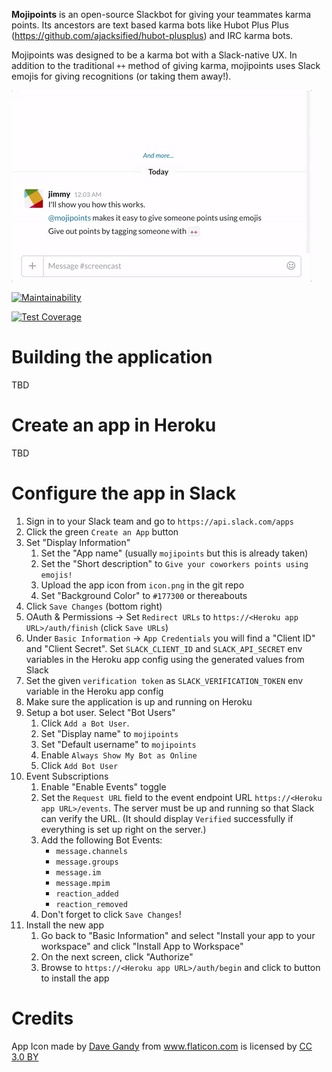 **Mojipoints** is an open-source Slackbot for giving your teammates karma points. Its ancestors are text based karma bots like Hubot Plus Plus (https://github.com/ajacksified/hubot-plusplus) and IRC karma bots.

Mojipoints was designed to be a karma bot with a Slack-native UX. In addition to the traditional `++` method of giving karma, mojipoints uses Slack emojis for giving recognitions (or taking them away!).

![mojipoints demo](/public/mojipoints-demo-480.gif)

[![Maintainability](https://api.codeclimate.com/v1/badges/c7ad8694e06589422064/maintainability)](https://codeclimate.com/github/kenliu/mojipoints/maintainability)

[![Test Coverage](https://api.codeclimate.com/v1/badges/c7ad8694e06589422064/test_coverage)](https://codeclimate.com/github/kenliu/mojipoints/test_coverage)

# Building the application

TBD

# Create an app in Heroku

TBD

# Configure the app in Slack

1. Sign in to your Slack team and go to `https://api.slack.com/apps`
1. Click the green `Create an App` button
1. Set "Display Information"
    1. Set the "App name" (usually `mojipoints` but this is already taken)
    1. Set the "Short description" to `Give your coworkers points using emojis!`
    1. Upload the app icon from `icon.png` in the git repo
    1. Set "Background Color" to `#177300` or thereabouts
1. Click `Save Changes` (bottom right)
1. OAuth & Permissions -> Set `Redirect URLs` to `https://<Heroku app URL>/auth/finish` (click `Save URLs`)
1. Under `Basic Information` -> `App Credentials` you will find a "Client ID" and "Client Secret". Set `SLACK_CLIENT_ID` and `SLACK_API_SECRET` env variables in the Heroku app config using the generated values from Slack
1. Set the given `verification token` as `SLACK_VERIFICATION_TOKEN` env variable in the Heroku app config
1. Make sure the application is up and running on Heroku
1. Setup a bot user. Select "Bot Users"
   1. Click `Add a Bot User`.
   1. Set "Display name" to `mojipoints`
   1. Set "Default username" to `mojipoints`
   1. Enable `Always Show My Bot as Online`
   1. Click `Add Bot User`
1. Event Subscriptions
   1. Enable "Enable Events" toggle
   1. Set the `Request URL` field to the event endpoint URL `https://<Heroku app URL>/events`. The server must be up and
 running so that Slack can verify the URL. (It should display `Verified` successfully if everything is set up right on the server.)
   1. Add the following Bot Events:
       * `message.channels`
       * `message.groups`
       * `message.im`
       * `message.mpim`
       * `reaction_added`
       * `reaction_removed`
   1. Don't forget to click `Save Changes`!
1. Install the new app
   1. Go back to "Basic Information" and select "Install your app to your workspace" and click "Install App to Workspace"
   1. On the next screen, click "Authorize"
   1. Browse to `https://<Heroku app URL>/auth/begin` and click to button to install the app

# Credits

App Icon made by <a href="http://www.flaticon.com/authors/dave-gandy" title="Dave Gandy">Dave Gandy</a> from <a href="http://www.flaticon.com" title="Flaticon">www.flaticon.com</a> is licensed by <a href="http://creativecommons.org/licenses/by/3.0/" title="Creative Commons BY 3.0" target="_blank">CC 3.0 BY</a>
